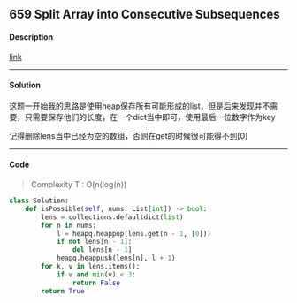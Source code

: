 ## 659 Split Array into Consecutive Subsequences

#### Description

[link](https://leetcode.com/problems/split-array-into-consecutive-subsequences/)

---

#### Solution

这题一开始我的思路是使用heap保存所有可能形成的list，但是后来发现并不需要，只需要保存他们的长度，在一个dict当中即可，使用最后一位数字作为key

记得删除lens当中已经为空的数组，否则在get的时候很可能得不到[0]

---

#### Code

> Complexity T : O(n(log(n))

```python
class Solution:
    def isPossible(self, nums: List[int]) -> bool:
        lens = collections.defaultdict(list)
        for n in nums:
            l = heapq.heappop(lens.get(n - 1, [0]))
            if not lens[n - 1]:
                del lens[n - 1]
            heapq.heappush(lens[n], l + 1)
        for k, v in lens.items():
            if v and min(v) < 3:
                return False
        return True
```

